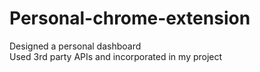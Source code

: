 # Personal-chrome-extension
Designed a personal dashboard  
Used 3rd party APIs and incorporated in my project
